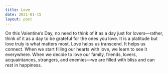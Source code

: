 ```yaml
---
title: Love
date: 2021-01-15
layout: post
---
```


On this Valentine’s Day, no need to think of it as a day just for lovers—rather, think of it as a day to be grateful for the ones you love. It is a platitude but love truly is what matters most. Love helps us transcend. It helps us connect. When we start filling our hearts with love, we learn to see it everywhere. When we decide to love our family, friends, lovers, acquaintances, strangers, and enemies—we are filled with bliss and can rest in happiness.
